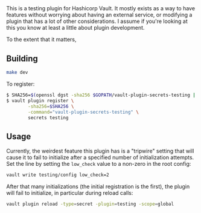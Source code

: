 ##

This is a testing plugin for Hashicorp Vault. It mostly exists as a way to have features without worrying about
having an external service, or modifying a plugin that has a lot of other considerations. I assume if you're looking
at this you know at least a little about plugin development.

To the extent that it matters, 

## Building
```sh
make dev
```

To register:
```sh
$ SHA256=$(openssl dgst -sha256 $GOPATH/vault-plugin-secrets-testing | cut -d ' ' -f2)
$ vault plugin register \
        -sha256=$SHA256 \
        -command="vault-plugin-secrets-testing" \
        secrets testing
```

## Usage
Currently, the weirdest feature this plugin has is a "tripwire" setting that will cause it to fail to initialize after
a specified number of initialization attempts. Set the line by setting the `low_check` value to a non-zero in the root config:

```sh
vault write testing/config low_check=2
```

After that many initializations (the initial registration is the first), the plugin will fail to initialize, in
particular during reload calls:

```sh
vault plugin reload -type=secret -plugin=testing -scope=global
```
